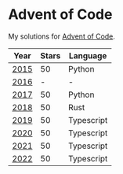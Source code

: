 # Advent of Code

My solutions for [Advent of Code](https://adventofcode.com).

| Year                                  | Stars | Language   |
| ------------------------------------- | ----- | ---------- |
| [2015](https://adventofcode.com/2015) | 50    | Python     |
| [2016](https://adventofcode.com/2016) | -     | -          |
| [2017](https://adventofcode.com/2017) | 50    | Python     |
| [2018](https://adventofcode.com/2018) | 50    | Rust       |
| [2019](https://adventofcode.com/2019) | 50    | Typescript |
| [2020](https://adventofcode.com/2020) | 50    | Typescript |
| [2021](https://adventofcode.com/2021) | 50    | Typescript |
| [2022](https://adventofcode.com/2022) | 50    | Typescript |
